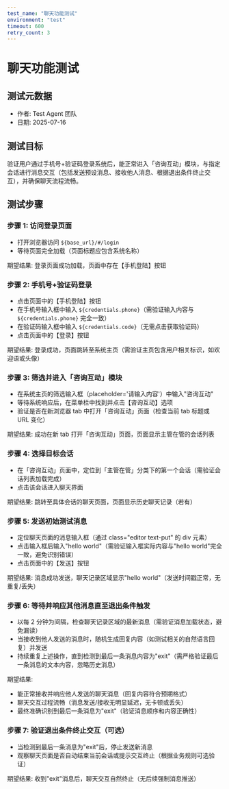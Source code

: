 ```yaml
---
test_name: "聊天功能测试"
environment: "test"
timeout: 600
retry_count: 3
---
```


# 聊天功能测试

## 测试元数据

- 作者: Test Agent 团队
- 日期: 2025-07-16

## 测试目标

验证用户通过手机号+验证码登录系统后，能正常进入「咨询互动」模块，与指定会话进行消息交互（包括发送预设消息、接收他人消息、根据退出条件终止交互），并确保聊天流程流畅。

## 测试步骤

### 步骤 1: 访问登录页面

- 打开浏览器访问 `${base_url}/#/login`
- 等待页面完全加载（页面标题应包含系统名称）

期望结果: 登录页面成功加载，页面中存在【手机登陆】按钮

### 步骤 2: 手机号+验证码登录

- 点击页面中的【手机登陆】按钮
- 在手机号输入框中输入 `${credentials.phone}`（需验证输入内容与 `${credentials.phone}` 完全一致）
- 在验证码输入框中输入 `${credentials.code}`（无需点击获取验证码）
- 点击页面中的【登录】按钮

期望结果: 登录成功，页面跳转至系统主页（需验证主页包含用户相关标识，如欢迎语或头像）

### 步骤 3: 筛选并进入「咨询互动」模块

- 在系统主页的筛选输入框（placeholder='请输入内容'）中输入"咨询互动"
- 等待系统响应后，在菜单栏中找到并点击【咨询互动】选项
- 验证是否在新浏览器 tab 中打开「咨询互动」页面（检查当前 tab 标题或 URL 变化）

期望结果: 成功在新 tab 打开「咨询互动」页面，页面显示主管在管的会话列表

### 步骤 4: 选择目标会话

- 在「咨询互动」页面中，定位到「主管在管」分类下的第一个会话（需验证会话列表加载完成）
- 点击该会话进入聊天界面

期望结果: 跳转至具体会话的聊天页面，页面显示历史聊天记录（若有）

### 步骤 5: 发送初始测试消息

- 定位聊天页面的消息输入框（通过 class="editor text-put" 的 div 元素）
- 点击输入框后输入"hello world"（需验证输入框实际内容与"hello world"完全一致，避免识别错误）
- 点击页面中的【发送】按钮

期望结果: 消息成功发送，聊天记录区域显示"hello world"（发送时间戳正常，无重复/丢失）

### 步骤 6: 等待并响应其他消息直至退出条件触发

- 以每 2 分钟为间隔，检查聊天记录区域的最新消息（需验证消息加载状态，避免漏读）
- 当接收到他人发送的消息时，随机生成回复内容（如测试相关的自然语言回复）并发送
- 持续重复上述操作，直到检测到最后一条消息内容为"exit"（需严格验证最后一条消息的文本内容，忽略历史消息）

期望结果:

- 能正常接收并响应他人发送的聊天消息（回复内容符合预期格式）
- 聊天交互过程流畅（消息发送/接收无明显延迟，无卡顿或丢失）
- 最终准确识别到最后一条消息为"exit"（验证消息顺序和内容正确性）

### 步骤 7: 验证退出条件终止交互（可选）

- 当检测到最后一条消息为"exit"后，停止发送新消息
- 观察聊天页面是否自动结束当前会话或提示交互终止（根据业务规则可选验证）

期望结果: 收到"exit"消息后，聊天交互自然终止（无后续强制消息推送）
